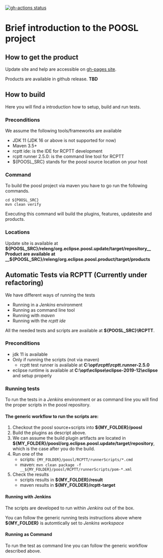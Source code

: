 [![gh-actions status](https://github.com/ObeoNetwork/POOSL/workflows/Java%20CI/badge.svg)](https://github.com/ObeoNetwork/POOSL/actions/workflows/maven.yml)


# Brief introduction to the POOSL project

## How to get the product

Update site and help are accessible on <a 
href="https://obeonetwork.github.io/POOSL" >gh-pages site</a>.

Products are available in github release. __TBD__

## How to build

Here you will find a introduction how to setup, build and run tests.

### Preconditions

We assume the following tools/frameworks are available

- JDK 11 (JDK 16 or above is not supported for now)
- Maven 3.5+
- rcptt ide: is the IDE for RCPTT development 
- rcptt runner 2.5.0: is the command line tool for RCPTT 
- ${POOSL_SRC} stands for the poosl source location on your host

### Command
To build the poosl project via maven you have to go run the following commands.

```
cd ${POOSL_SRC}
mvn clean verify
```

Executing this command will build the plugins, features, updatesite and products.

### Locations
Update site is available at __${POOSL_SRC}/releng/org.eclipse.poosl.update/target/repository__
Product are available at __${POOSL_SRC}/releng/org.eclipse.poosl.product/target/products__



## Automatic Tests via RCPTT (__Currently under refactoring__)

We have different ways of running the tests

- Running in a _Jenkins_ environment
- Running as command line tool
- Running with _maven_
- Running with the _rcptt ide_

All the needed tests and scripts are available at __${POOSL_SRC}\RCPTT__. 

### Preconditions

- jdk 11 is available
- Only if running the scripts (not via maven)
    - rcptt test runner is available at __C:\opt\rcptt\rcptt.runner-2.5.0__
- eclipse runtime is available at __C:\opt\eclipse\eclipse-2019-12\eclipse__ and setup properly


### Running tests

To run the tests in a _Jenkins_ environment or as command line you will find the proper scripts in the poosl repository.

#### The generic workflow to run the scripts are:

1. Checkout the poosl source+scripts into __${MY_FOLDER}/poosl__
1. Build the plugins as descript above.
1. We can assume the build plugin artifacts are located in __${MY_FOLDER}/poosl/org.eclipse.poosl.update/target/repository__, which is the case after you do the build.
1. Run one of the 
    * scripts: ``{MY_FOLDER}/poosl/RCPTT/runnerScripts/*.cmd``
    * maven: ``mvn clean package -f __${MY_FOLDER}/poosl/RCPTT/runnerScripts/pom-*.xml``
1. Check the results
    * scripts results in __${MY_FOLDER}/result__
    * maven results in __${MY_FOLDER}/rcptt-target__

#### Running with Jenkins

The scripts are developed to run within _Jenkins_ out of the box.

You can follow the generic running tests instructions above where __${MY_FOLDER}__ is automtically set to _Jenkins workspace_

#### Running as Command

To run the test as command line you can follow the generic workflow described above.



